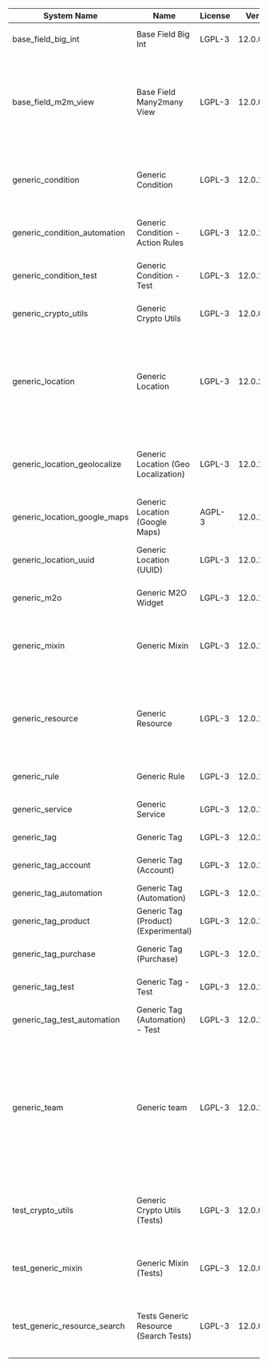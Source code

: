 | System Name | Name | License | Version | Summary | Price |
|---|---|---|---|---|---|
| base_field_big_int | Base Field Big Int | LGPL-3 | 12.0.0.4.0 | BigInt field implementation for Odoo |  |
| base_field_m2m_view | Base Field Many2many View | LGPL-3 | 12.0.0.4.0 | Adds Many2manyView field implementation for Odoo. Useful in cases when m2m relation computed via Postgresql View |  |
| generic_condition | Generic Condition | LGPL-3 | 12.0.1.19.0 | Create generic conditions on which you         can program some logic in Odoo objects |  |
| generic_condition_automation | Generic Condition - Action Rules | LGPL-3 | 12.0.1.3.0 | Generic Conditions (Integration with Action Rules) |  |
| generic_condition_test | Generic Condition - Test | LGPL-3 | 12.0.1.10.0 | Generic Conditions - Tests (do not install manualy) |  |
| generic_crypto_utils | Generic Crypto Utils | LGPL-3 | 12.0.0.7.0 | Technical utils to add encryption to other addons |  |
| generic_location | Generic Location | LGPL-3 | 12.0.2.5.0 | Allows you to make an abstract description of the         objects location relative to the general location         (for example: house3 -> office5 -> room2 -> table5) |  |
| generic_location_geolocalize | Generic Location (Geo Localization) | LGPL-3 | 12.0.1.9.0 | Generic Location (Automaticaly determine geo coordinates         for location by its address) |  |
| generic_location_google_maps | Generic Location (Google Maps) | AGPL-3 | 12.0.1.6.0 | Generic Location (View locations on google maps) |  |
| generic_location_uuid | Generic Location (UUID) | LGPL-3 | 12.0.1.6.0 | Generic Location (Add UUID to generic locations) |  |
| generic_m2o | Generic M2O Widget | LGPL-3 | 12.0.1.7.0 | Generic Many2one widget |  |
| generic_mixin | Generic Mixin | LGPL-3 | 12.0.1.78.0 | Technical module with generic mixins, that may help to build other modules |  |
| generic_resource | Generic Resource | LGPL-3 | 12.0.1.47.0 | Provides the ability to create and categorize         various resources that can be used in other Odoo modules. |  |
| generic_rule | Generic Rule | LGPL-3 | 12.0.1.3.0 | Adds new top-level menu 'rules' |  |
| generic_service | Generic Service | LGPL-3 | 12.0.1.24.0 | Create and manage service catalog |  |
| generic_tag | Generic Tag | LGPL-3 | 12.0.2.10.0 | Generic tag management. |  |
| generic_tag_account | Generic Tag (Account) | LGPL-3 | 12.0.1.4.0 | Generic tag integration with account addon |  |
| generic_tag_automation | Generic Tag (Automation) | LGPL-3 | 12.0.1.4.0 |  |  |
| generic_tag_product | Generic Tag (Product) (Experimental) | LGPL-3 | 12.0.1.4.0 | Generic tag integration with product addon |  |
| generic_tag_purchase | Generic Tag (Purchase) | LGPL-3 | 12.0.1.4.0 | Generic tag integration with purchase addon |  |
| generic_tag_test | Generic Tag - Test | LGPL-3 | 12.0.1.6.0 | Generic Tag - Tests (do not install manualy) |  |
| generic_tag_test_automation | Generic Tag (Automation) - Test | LGPL-3 | 12.0.1.3.0 |  |  |
| generic_team | Generic team | LGPL-3 | 12.0.1.16.0 | With this module you can create teams and add         users to them, which allows you to perform group         actions (such as assigning a responsible team         instead of one person) while working with Odoo applications. |  |
| test_crypto_utils | Generic Crypto Utils (Tests) | LGPL-3 | 12.0.0.12.0 | Technical module that have to be used to test Generic Crypto Utils module |  |
| test_generic_mixin | Generic Mixin (Tests) | LGPL-3 | 12.0.0.22.0 | Technical module that have to be used to test Generic Mixin module |  |
| test_generic_resource_search | Tests Generic Resource (Search Tests) | LGPL-3 | 12.0.0.3.0 | Technical module that have to be used to test Generic Resource search cases |  |
